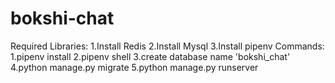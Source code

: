 # bokshi-chat
Required Libraries:
  1.Install Redis
  2.Install Mysql
  3.Install pipenv
Commands:
  1.pipenv install 
  2.pipenv shell
  3.create database name 'bokshi_chat'
  4.python manage.py migrate
  5.python manage.py runserver
